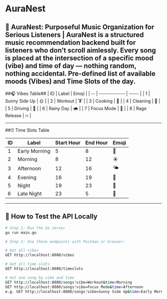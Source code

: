 # AuraNest
🎼 AuraNest: Purposeful Music Organization for Serious Listeners | AuraNest is a structured music recommendation backend built for listeners who don’t scroll aimlessly. Every song is placed at the intersection of a specific mood (vibe) and time of day — nothing random, nothing accidental.
Pre-defined list of available moods (Vibes) and Time Slots of the day.
---------------------
##🎧 Vibes Table##
| ID | Label         | Emoji |
| -- | ------------- | ----- |
| 1  | Sunny Side Up | 🌞   |
| 2  | Workout       | 🏋️   |
| 3  | Cooking       | 🍳   |
| 4  | Cleaning      | 🧼   |
| 5  | Driving       | 🚗   |
| 6  | Rainy Day     | 🌧️   |
| 7  | Focus Mode    | 🎯   |
| 8  | Rage Release  | 🔥   |

--------------------------
##⏰ Time Slots Table

| ID | Label         | Start Hour | End Hour | Emoji |
| -- | ------------- | ---------- | -------- | ----- |
| 1  | Early Morning | 5          | 8        | 🌄    |
| 2  | Morning       | 8          | 12       | ☀️    |
| 3  | Afternoon     | 12         | 16       | 🌤️   |
| 4  | Evening       | 16         | 19       | 🌆    |
| 5  | Night         | 19         | 23       | 🌙    |
| 6  | Late Night    | 23         | 5        | 🌌    |
--------------------------

## 🧪 How to Test the API Locally

```bash
# Step 1: Run the Go server
go run main.go

# Step 2: Use these endpoints with Postman or browser:

# Get all vibes
GET http://localhost:8080/vibes

# Get all time slots
GET http://localhost:8080/timeslots

# Get one song by vibe and time
GET http://localhost:8080/songs?vibe=Workout&time=Morning
GET http://localhost:8080/songs?vibe=Focus Mode&time=Afternoon
e.g. GET http://localhost:8080/songs?vibe=Sunny Side Up&time=Early Morning
```

